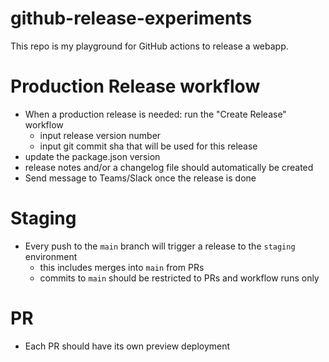 # github-release-experiments

This repo is my playground for GitHub actions to release a webapp.

# Production Release workflow

- When a production release is needed: run the "Create Release" workflow
  - input release version number
  - input git commit sha that will be used for this release
- update the package.json version
- release notes and/or a changelog file should automatically be created
- Send message to Teams/Slack once the release is done

# Staging

- Every push to the `main` branch will trigger a release to the `staging` environment
  - this includes merges into `main` from PRs
  - commits to `main` should be restricted to PRs and workflow runs only

# PR

- Each PR should have its own preview deployment

